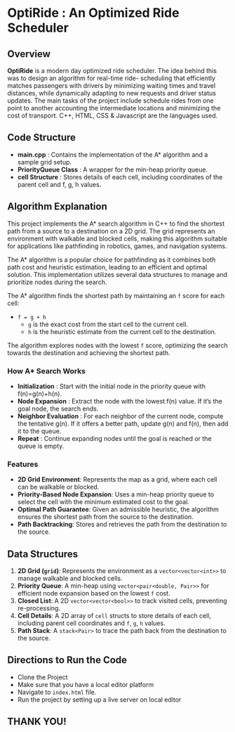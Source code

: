 # OptiRide : An Optimized Ride Scheduler

## Overview
**OptiRide** is a modern day optimized ride scheduler. The idea behind this was to design an algorithm for real-time ride- scheduling that efficiently matches passengers with drivers by minimizing waiting times and travel distances, while dynamically adapting to new requests and driver status updates. The main tasks of the project include schedule rides from one point to another accounting the intermediate locations and minimizing the cost of transport. C++, HTML, CSS & Javascript are the languages used. 

## Code Structure
- **main.cpp** : Contains the implementation of the A* algorithm and a sample grid setup.
- **PriorityQueue Class** : A wrapper for the min-heap priority queue.
- **cell Structure** : Stores details of each cell, including coordinates of the parent cell and f, g, h values.

## Algorithm Explanation
This project implements the A* search algorithm in C++ to find the shortest path from a source to a destination on a 2D grid. The grid represents an environment with walkable and blocked cells, making this algorithm suitable for applications like pathfinding in robotics, games, and navigation systems.

The A* algorithm is a popular choice for pathfinding as it combines both path cost and heuristic estimation, leading to an efficient and optimal solution. This implementation utilizes several data structures to manage and prioritize nodes during the search.

The A* algorithm finds the shortest path by maintaining an `f` score for each cell:
- `f = g + h`
  - `g` is the exact cost from the start cell to the current cell.
  - `h` is the heuristic estimate from the current cell to the destination.

The algorithm explores nodes with the lowest `f` score, optimizing the search towards the destination and achieving the shortest path.

### How A* Search Works
- **Initialization** : Start with the initial node in the priority queue with f(n)=g(n)+h(n).
- **Node Expansion** : Extract the node with the lowest f(n) value. If it’s the goal node, the search ends.
- **Neighbor Evaluation** : For each neighbor of the current node, compute the tentative g(n). If it offers a better path, update g(n) and f(n), then add it to the queue.
- **Repeat** : Continue expanding nodes until the goal is reached or the queue is empty.

### Features
- **2D Grid Environment**: Represents the map as a grid, where each cell can be walkable or blocked.
- **Priority-Based Node Expansion**: Uses a min-heap priority queue to select the cell with the minimum estimated cost to the goal.
- **Optimal Path Guarantee**: Given an admissible heuristic, the algorithm ensures the shortest path from the source to the destination.
- **Path Backtracking**: Stores and retrieves the path from the destination to the source.


## Data Structures
1. **2D Grid (`grid`)**: Represents the environment as a `vector<vector<int>>` to manage walkable and blocked cells.
2. **Priority Queue**: A min-heap using `vector<pair<double, Pair>>` for efficient node expansion based on the lowest `f` cost.
3. **Closed List**: A 2D `vector<vector<bool>>` to track visited cells, preventing re-processing.
4. **Cell Details**: A 2D array of `cell` structs to store details of each cell, including parent cell coordinates and `f`, `g`, `h` values.
5. **Path Stack**: A `stack<Pair>` to trace the path back from the destination to the source.

## Directions to Run the Code 
- Clone the Project
- Make sure that you have a local editor platform
- Navigate to `index.html` file. 
- Run the project by setting up a live server on local editor

## THANK YOU! 
